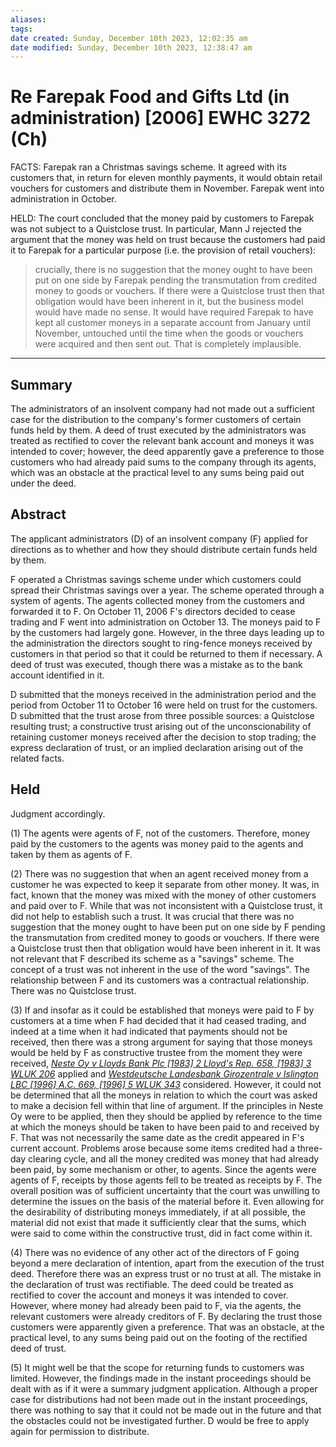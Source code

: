 ```yaml
---
aliases: 
tags: 
date created: Sunday, December 10th 2023, 12:02:35 am
date modified: Sunday, December 10th 2023, 12:38:47 am
---
```


# Re Farepak Food and Gifts Ltd (in administration) [2006] EWHC 3272 (Ch)

FACTS: Farepak ran a Christmas savings scheme. It agreed with its customers that, in return for eleven monthly payments, it would obtain retail vouchers for customers and distribute them in November. Farepak went into administration in October.  

HELD: The court concluded that the money paid by customers to Farepak was not subject to a Quistclose trust. In particular, Mann J rejected the argument that the money was held on trust because the customers had paid it to Farepak for a particular purpose (i.e. the provision of retail vouchers):  

> crucially, there is no suggestion that the money ought to have been put on one side by Farepak pending the transmutation from credited money to goods or vouchers. If there were a Quistclose trust then that obligation would have been inherent in it, but the business model would have made no sense. It would have required Farepak to have kept all customer moneys in a separate account from January until November, untouched until the time when the goods or vouchers were acquired and then sent out. That is completely implausible.

---

## Summary

The administrators of an insolvent company had not made out a sufficient case for the distribution to the company's former customers of certain funds held by them. A deed of trust executed by the administrators was treated as rectified to cover the relevant bank account and moneys it was intended to cover; however, the deed apparently gave a preference to those customers who had already paid sums to the company through its agents, which was an obstacle at the practical level to any sums being paid out under the deed.

## Abstract

The applicant administrators (D) of an insolvent company (F) applied for directions as to whether and how they should distribute certain funds held by them.

F operated a Christmas savings scheme under which customers could spread their Christmas savings over a year. The scheme operated through a system of agents. The agents collected money from the customers and forwarded it to F. On October 11, 2006 F's directors decided to cease trading and F went into administration on October 13. The moneys paid to F by the customers had largely gone. However, in the three days leading up to the administration the directors sought to ring-fence moneys received by customers in that period so that it could be returned to them if necessary. A deed of trust was executed, though there was a mistake as to the bank account identified in it.

D submitted that the moneys received in the administration period and the period from October 11 to October 16 were held on trust for the customers. D submitted that the trust arose from three possible sources: a Quistclose resulting trust; a constructive trust arising out of the unconscionability of retaining customer moneys received after the decision to stop trading; the express declaration of trust, or an implied declaration arising out of the related facts.

## Held

Judgment accordingly.

(1) The agents were agents of F, not of the customers. Therefore, money paid by the customers to the agents was money paid to the agents and taken by them as agents of F.

(2) There was no suggestion that when an agent received money from a customer he was expected to keep it separate from other money. It was, in fact, known that the money was mixed with the money of other customers and paid over to F. While that was not inconsistent with a Quistclose trust, it did not help to establish such a trust. It was crucial that there was no suggestion that the money ought to have been put on one side by F pending the transmutation from credited money to goods or vouchers. If there were a Quistclose trust then that obligation would have been inherent in it. It was not relevant that F described its scheme as a "savings" scheme. The concept of a trust was not inherent in the use of the word "savings". The relationship between F and its customers was a contractual relationship. There was no Quistclose trust.

(3) If and insofar as it could be established that moneys were paid to F by customers at a time when F had decided that it had ceased trading, and indeed at a time when it had indicated that payments should not be received, then there was a strong argument for saying that those moneys would be held by F as constructive trustee from the moment they were received, _[Neste Oy v Lloyds Bank Plc [1983] 2 Lloyd's Rep. 658, [1983] 3 WLUK 206](https://uk.westlaw.com/Document/I0C47AE60E42811DA8FC2A0F0355337E9/View/FullText.html?originationContext=document&transitionType=DocumentItem&ppcid=d9d8b9c050214006947963d0346c1d9a&contextData=(sc.Default))_ applied and _[Westdeutsche Landesbank Girozentrale v Islington LBC [1996] A.C. 669, [1996] 5 WLUK 343](https://uk.westlaw.com/Document/IF83E7B00E42811DA8FC2A0F0355337E9/View/FullText.html?originationContext=document&transitionType=DocumentItem&ppcid=d9d8b9c050214006947963d0346c1d9a&contextData=(sc.Default))_ considered. However, it could not be determined that all the moneys in relation to which the court was asked to make a decision fell within that line of argument. If the principles in Neste Oy were to be applied, then they should be applied by reference to the time at which the moneys should be taken to have been paid to and received by F. That was not necessarily the same date as the credit appeared in F's current account. Problems arose because some items credited had a three-day clearing cycle, and all the money credited was money that had already been paid, by some mechanism or other, to agents. Since the agents were agents of F, receipts by those agents fell to be treated as receipts by F. The overall position was of sufficient uncertainty that the court was unwilling to determine the issues on the basis of the material before it. Even allowing for the desirability of distributing moneys immediately, if at all possible, the material did not exist that made it sufficiently clear that the sums, which were said to come within the constructive trust, did in fact come within it.

(4) There was no evidence of any other act of the directors of F going beyond a mere declaration of intention, apart from the execution of the trust deed. Therefore there was an express trust or no trust at all. The mistake in the declaration of trust was rectifiable. The deed could be treated as rectified to cover the account and moneys it was intended to cover. However, where money had already been paid to F, via the agents, the relevant customers were already creditors of F. By declaring the trust those customers were apparently given a preference. That was an obstacle, at the practical level, to any sums being paid out on the footing of the rectified deed of trust.

(5) It might well be that the scope for returning funds to customers was limited. However, the findings made in the instant proceedings should be dealt with as if it were a summary judgment application. Although a proper case for distributions had not been made out in the instant proceedings, there was nothing to say that it could not be made out in the future and that the obstacles could not be investigated further. D would be free to apply again for permission to distribute.
